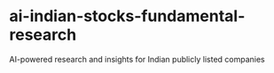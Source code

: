 # ai-indian-stocks-fundamental-research
AI-powered research and insights for Indian publicly listed companies
